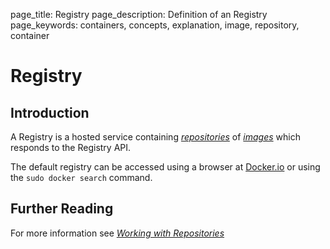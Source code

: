 page_title: Registry
page_description: Definition of an Registry
page_keywords: containers, concepts, explanation, image, repository, container

# Registry

## Introduction

A Registry is a hosted service containing [*repositories*](
../repository/#repository-def) of [*images*](../image/#image-def) which
responds to the Registry API.

The default registry can be accessed using a browser at
[Docker.io](http://index.docker.io) or using the
`sudo docker search` command.

## Further Reading

For more information see [*Working with Repositories*](
../use/workingwithrepository/#working-with-the-repository)

